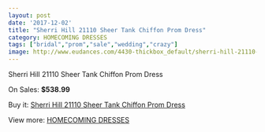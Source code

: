 ```yaml
---
layout: post
date: '2017-12-02'
title: "Sherri Hill 21110 Sheer Tank Chiffon Prom Dress"
category: HOMECOMING DRESSES
tags: ["bridal","prom","sale","wedding","crazy"]
image: http://www.eudances.com/4430-thickbox_default/sherri-hill-21110-sheer-tank-chiffon-prom-dress.jpg
---
```

Sherri Hill 21110 Sheer Tank Chiffon Prom Dress

On Sales: **$538.99**
<a href="https://www.eudances.com/en/homecoming-dresses/1481-sherri-hill-21110-sheer-tank-chiffon-prom-dress.html"><amp-img layout="responsive" width="600" height="600" src="//www.eudances.com/4430-thickbox_default/sherri-hill-21110-sheer-tank-chiffon-prom-dress.jpg" alt="Sherri Hill 21110 Sheer Tank Chiffon Prom Dress 0" /></a>

Buy it: [Sherri Hill 21110 Sheer Tank Chiffon Prom Dress](https://www.eudances.com/en/homecoming-dresses/1481-sherri-hill-21110-sheer-tank-chiffon-prom-dress.html "Sherri Hill 21110 Sheer Tank Chiffon Prom Dress")

View more: [HOMECOMING DRESSES](https://www.eudances.com/en/15-homecoming-dresses "HOMECOMING DRESSES")
